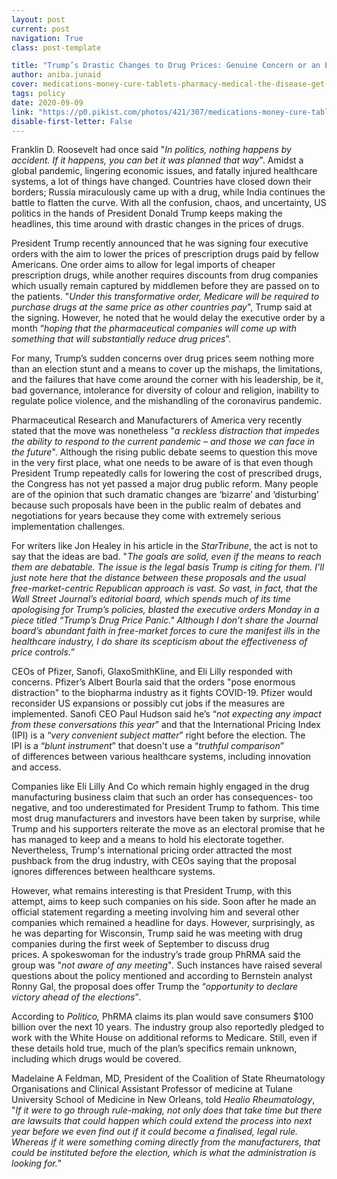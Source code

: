 ```yaml
---
layout: post
current: post
navigation: True
class: post-template

title: "Trump’s Drastic Changes to Drug Prices: Genuine Concern or an Election Feat?"
author: aniba.junaid
cover: medications-money-cure-tablets-pharmacy-medical-the-disease-get-sick-treat-yourself.jpg
tags: policy
date: 2020-09-09
link: "https://p0.pikist.com/photos/421/307/medications-money-cure-tablets-pharmacy-medical-the-disease-get-sick-treat-yourself.jpg"
disable-first-letter: False
---
```

Franklin D. Roosevelt had once said "*In politics, nothing happens by accident. If it happens, you can bet it was planned that way*". Amidst a global pandemic, lingering economic issues, and fatally injured healthcare systems, a lot of things have changed. Countries have closed down their borders; Russia miraculously came up with a drug, while India continues the battle to flatten the curve. With all the confusion, chaos, and uncertainty, US politics in the hands of President Donald Trump keeps making the headlines, this time around with drastic changes in the prices of drugs.

President Trump recently announced that he was signing four executive orders with the aim to lower the prices of prescription drugs paid by fellow Americans. One order aims to allow for legal imports of cheaper prescription drugs, while another requires discounts from drug companies which usually remain captured by middlemen before they are passed on to the patients. "*Under this transformative order, Medicare will be required to purchase drugs at the same price as other countries pay*", Trump said at the signing. However, he noted that he would delay the executive order by a month “*hoping that the pharmaceutical companies will come up with something that will substantially reduce drug prices*”.

For many, Trump’s sudden concerns over drug prices seem nothing more than an election stunt and a means to cover up the mishaps, the limitations, and the failures that have come around the corner with his leadership, be it, bad governance, intolerance for diversity of colour and religion, inability to regulate police violence, and the mishandling of the coronavirus pandemic.

Pharmaceutical Research and Manufacturers of America very recently stated that the move was nonetheless "*a reckless distraction that impedes the ability to respond to the current pandemic – and those we can face in the future*". Although the rising public debate seems to question this move in the very first place, what one needs to be aware of is that even though President Trump repeatedly calls for lowering the cost of prescribed drugs, the Congress has not yet passed a major drug public reform.  Many people are of the opinion that such dramatic changes are ‘bizarre’ and ‘disturbing’ because such proposals have been in the public realm of debates and negotiations for years because they come with extremely serious implementation challenges.

For writers like Jon Healey in his article in the *StarTribune*, the act is not to say that the ideas are bad. "*The goals are solid, even if the means to reach them are debatable. The issue is the legal basis Trump is citing for them. I’ll just note here that the distance between these proposals and the usual free-market-centric Republican approach is vast. So vast, in fact, that the Wall Street Journal’s editorial board, which spends much of its time apologising for Trump’s policies, blasted the executive orders Monday in a piece titled “Trump’s Drug Price Panic." Although I don’t share the Journal board’s abundant faith in free-market forces to cure the manifest ills in the healthcare industry, I do share its scepticism about the effectiveness of price controls.*”

CEOs of Pfizer, Sanofi, GlaxoSmithKline, and Eli Lilly responded with concerns. Pfizer’s Albert Bourla said that the orders "pose enormous distraction" to the biopharma industry as it fights COVID-19. Pfizer would reconsider US expansions or possibly cut jobs if the measures are implemented. Sanofi CEO Paul Hudson said he’s “*not expecting any impact from these conversations this year*” and that the International Pricing Index (IPI) is a “*very convenient subject matter*” right before the election. The IPI is a “*blunt instrument*” that doesn't use a “*truthful comparison*” of differences between various healthcare systems, including innovation and access. 

Companies like Eli Lilly And Co which remain highly engaged in the drug manufacturing business claim that such an order has consequences- too negative, and too underestimated for President Trump to fathom. This time most drug manufacturers and investors have been taken by surprise, while Trump and his supporters reiterate the move as an electoral promise that he has managed to keep and a means to hold his electorate together. Nevertheless, Trump's international pricing order attracted the most pushback from the drug industry, with CEOs saying that the proposal ignores differences between healthcare systems.

However, what remains interesting is that President Trump, with this attempt, aims to keep such companies on his side. Soon after he made an official statement regarding a meeting involving him and several other companies which remained a headline for days. However, surprisingly, as he was departing for Wisconsin, Trump said he was meeting with drug companies during the first week of September to discuss drug prices. A spokeswoman for the industry’s trade group PhRMA said the group was "*not aware of any meeting*"*.* Such instances have raised several questions about the policy mentioned and according to Bernstein analyst Ronny Gal, the proposal does offer Trump the “*opportunity to declare victory ahead of the elections*”*.*

According to *Politico,* PhRMA claims its plan would save consumers $100 billion over the next 10 years. The industry group also reportedly pledged to work with the White House on additional reforms to Medicare. Still, even if these details hold true, much of the plan’s specifics remain unknown, including which drugs would be covered.

Madelaine A Feldman, MD, President of the Coalition of State Rheumatology Organisations and Clinical Assistant Professor of medicine at Tulane University School of Medicine in New Orleans, told *Healio Rheumatology*, "*If it were to go through rule-making, not only does that take time but there are lawsuits that could happen which could extend the process into next year before we even find out if it could become a finalised, legal rule. Whereas if it were something coming directly from the manufacturers, that could be instituted before the election, which is what the administration is looking for.*"
